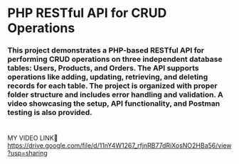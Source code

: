 <h1>PHP RESTful API for CRUD Operations</h1>
<h3>
This project demonstrates a PHP-based RESTful API for performing CRUD operations on three independent database tables: Users, Products, and Orders. The API supports operations like adding, updating, retrieving, and deleting records for each table. The project is organized with proper folder structure and includes error handling and validation. A video showcasing the setup, API functionality, and Postman testing is also provided.
</h3>

#
MY VIDEO LINK🔗
https://drive.google.com/file/d/11nY4W1267_rfjnRB77dRiXosNO2HBa56/view?usp=sharing
